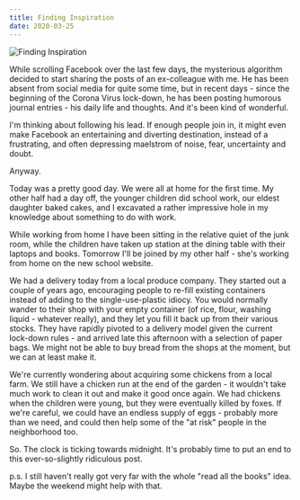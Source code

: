 ```yaml
---
title: Finding Inspiration
date: 2020-03-25
---
```


![Finding Inspiration](https://source.unsplash.com/di8ognBauG0/1600x900)

While scrolling Facebook over the last few days, the mysterious algorithm decided to start sharing the posts of an ex-colleague with me. He has been absent from social media for quite some time, but in recent days - since the beginning of the Corona Virus lock-down, he has been posting humorous journal entries - his daily life and thoughts. And it's been kind of wonderful.

I'm thinking about following his lead. If enough people join in, it might even make Facebook an entertaining and diverting destination, instead of a frustrating, and often depressing maelstrom of noise, fear, uncertainty and doubt.

Anyway.

Today was a pretty good day. We were all at home for the first time. My other half had a day off, the younger children did school work, our eldest daughter baked cakes, and I excavated a rather impressive hole in my knowledge about something to do with work.

While working from home I have been sitting in the relative quiet of the junk room, while the children have taken up station at the dining table with their laptops and books. Tomorrow I'll be joined by my other half - she's working from home on the new school website.

We had a delivery today from a local produce company. They started out a couple of years ago, encouraging people to re-fill existing containers instead of adding to the single-use-plastic idiocy. You would normally wander to their shop with your empty container (of rice, flour, washing liquid - whatever really), and they let you fill it back up from their various stocks. They have rapidly pivoted to a delivery model given the current lock-down rules - and arrived late this afternoon with a selection of paper bags. We might not be able to buy bread from the shops at the moment, but we can at least make it.

We're currently wondering about acquiring some chickens from a local farm. We still have a chicken run at the end of the garden - it wouldn't take much work to clean it out and make it good once again. We had chickens when the children were young, but they were eventually killed by foxes. If we're careful, we could have an endless supply of eggs - probably more than we need, and could then help some of the "at risk" people in the neighborhood too.

So. The clock is ticking towards midnight. It's probably time to put an end to this ever-so-slightly ridiculous post.

p.s. I still haven't really got very far with the whole "read all the books" idea. Maybe the weekend might help with that.

